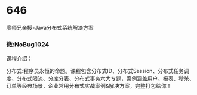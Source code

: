 # 646
廖师兄亲授-Java分布式系统解决方案
### 微:NoBug1024 


课程介绍：

分布式:程序员永恒的命题。课程包含分布式ID、分布式Session、分布式任务调度、分布式限流、分库分表、分布式事务六大专题，案例涵盖用户、报表、秒杀、订单等经典场景，企业常用分布式实战案例&解决方案，完整打包给你！
